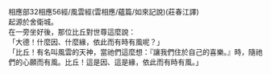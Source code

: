 相應部32相應56經/風雲經(雲相應/蘊篇/如來記說)(莊春江譯)  
起源於舍衛城。  
在一旁坐好後，那位比丘對世尊這麼說：  
「大德！什麼因、什麼緣，依此而有時有風呢？」  
「比丘！有名叫風雲的天神，當祂們這麼想：『讓我們住於自己的喜樂。』時，隨祂們的心願而有風。比丘！這是因、這是緣，依此而有時有風。」  
  
  
